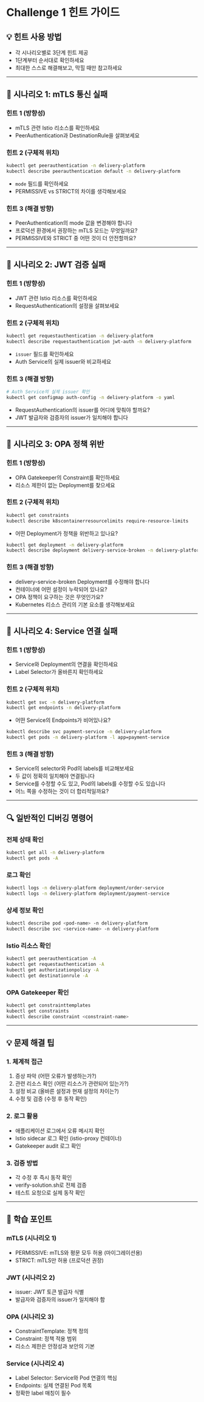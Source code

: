 # Challenge 1 힌트 가이드

## 💡 힌트 사용 방법
- 각 시나리오별로 3단계 힌트 제공
- 1단계부터 순서대로 확인하세요
- 최대한 스스로 해결해보고, 막힐 때만 참고하세요

---

## 🚨 시나리오 1: mTLS 통신 실패

### 힌트 1 (방향성)
- mTLS 관련 Istio 리소스를 확인하세요
- PeerAuthentication과 DestinationRule을 살펴보세요

### 힌트 2 (구체적 위치)
```bash
kubectl get peerauthentication -n delivery-platform
kubectl describe peerauthentication default -n delivery-platform
```
- `mode` 필드를 확인하세요
- PERMISSIVE vs STRICT의 차이를 생각해보세요

### 힌트 3 (해결 방향)
- PeerAuthentication의 mode 값을 변경해야 합니다
- 프로덕션 환경에서 권장하는 mTLS 모드는 무엇일까요?
- PERMISSIVE와 STRICT 중 어떤 것이 더 안전할까요?

---

## 🚨 시나리오 2: JWT 검증 실패

### 힌트 1 (방향성)
- JWT 관련 Istio 리소스를 확인하세요
- RequestAuthentication의 설정을 살펴보세요

### 힌트 2 (구체적 위치)
```bash
kubectl get requestauthentication -n delivery-platform
kubectl describe requestauthentication jwt-auth -n delivery-platform
```
- `issuer` 필드를 확인하세요
- Auth Service의 실제 issuer와 비교하세요

### 힌트 3 (해결 방향)
```bash
# Auth Service의 실제 issuer 확인
kubectl get configmap auth-config -n delivery-platform -o yaml
```
- RequestAuthentication의 issuer를 어디에 맞춰야 할까요?
- JWT 발급자와 검증자의 issuer가 일치해야 합니다

---

## 🚨 시나리오 3: OPA 정책 위반

### 힌트 1 (방향성)
- OPA Gatekeeper의 Constraint를 확인하세요
- 리소스 제한이 없는 Deployment를 찾으세요

### 힌트 2 (구체적 위치)
```bash
kubectl get constraints
kubectl describe k8scontainerresourcelimits require-resource-limits
```
- 어떤 Deployment가 정책을 위반하고 있나요?
```bash
kubectl get deployment -n delivery-platform
kubectl describe deployment delivery-service-broken -n delivery-platform
```

### 힌트 3 (해결 방향)
- delivery-service-broken Deployment를 수정해야 합니다
- 컨테이너에 어떤 설정이 누락되어 있나요?
- OPA 정책이 요구하는 것은 무엇인가요?
- Kubernetes 리소스 관리의 기본 요소를 생각해보세요

---

## 🚨 시나리오 4: Service 연결 실패

### 힌트 1 (방향성)
- Service와 Deployment의 연결을 확인하세요
- Label Selector가 올바른지 확인하세요

### 힌트 2 (구체적 위치)
```bash
kubectl get svc -n delivery-platform
kubectl get endpoints -n delivery-platform
```
- 어떤 Service의 Endpoints가 비어있나요?
```bash
kubectl describe svc payment-service -n delivery-platform
kubectl get pods -n delivery-platform -l app=payment-service
```

### 힌트 3 (해결 방향)
- Service의 selector와 Pod의 labels를 비교해보세요
- 두 값이 정확히 일치해야 연결됩니다
- Service를 수정할 수도 있고, Pod의 labels를 수정할 수도 있습니다
- 어느 쪽을 수정하는 것이 더 합리적일까요?

---

## 🔍 일반적인 디버깅 명령어

### 전체 상태 확인
```bash
kubectl get all -n delivery-platform
kubectl get pods -A
```

### 로그 확인
```bash
kubectl logs -n delivery-platform deployment/order-service
kubectl logs -n delivery-platform deployment/payment-service
```

### 상세 정보 확인
```bash
kubectl describe pod <pod-name> -n delivery-platform
kubectl describe svc <service-name> -n delivery-platform
```

### Istio 리소스 확인
```bash
kubectl get peerauthentication -A
kubectl get requestauthentication -A
kubectl get authorizationpolicy -A
kubectl get destinationrule -A
```

### OPA Gatekeeper 확인
```bash
kubectl get constrainttemplates
kubectl get constraints
kubectl describe constraint <constraint-name>
```

---

## 💡 문제 해결 팁

### 1. 체계적 접근
1. 증상 파악 (어떤 오류가 발생하는가?)
2. 관련 리소스 확인 (어떤 리소스가 관련되어 있는가?)
3. 설정 비교 (올바른 설정과 현재 설정의 차이는?)
4. 수정 및 검증 (수정 후 동작 확인)

### 2. 로그 활용
- 애플리케이션 로그에서 오류 메시지 확인
- Istio sidecar 로그 확인 (istio-proxy 컨테이너)
- Gatekeeper audit 로그 확인

### 3. 검증 방법
- 각 수정 후 즉시 동작 확인
- verify-solution.sh로 전체 검증
- 테스트 요청으로 실제 동작 확인

---

## 🎯 학습 포인트

### mTLS (시나리오 1)
- PERMISSIVE: mTLS와 평문 모두 허용 (마이그레이션용)
- STRICT: mTLS만 허용 (프로덕션 권장)

### JWT (시나리오 2)
- issuer: JWT 토큰 발급자 식별
- 발급자와 검증자의 issuer가 일치해야 함

### OPA (시나리오 3)
- ConstraintTemplate: 정책 정의
- Constraint: 정책 적용 범위
- 리소스 제한은 안정성과 보안의 기본

### Service (시나리오 4)
- Label Selector: Service와 Pod 연결의 핵심
- Endpoints: 실제 연결된 Pod 목록
- 정확한 label 매칭이 필수
